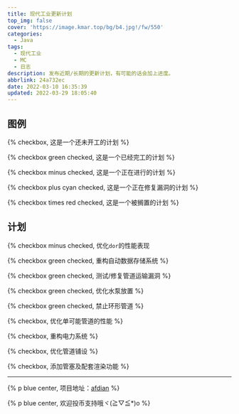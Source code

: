 ```yaml
---
title: 现代工业更新计划
top_img: false
cover: 'https://image.kmar.top/bg/b4.jpg!/fw/550'
categories:
  - Java
tags:
  - 现代工业
  - MC
  - 日志
description: 发布近期/长期的更新计划，有可能的话会加上进度。
abbrlink: 24a732ec
date: 2022-03-10 16:35:39
updated: 2022-03-29 18:05:40
---
```


## 图例

{% checkbox, 这是一个还未开工的计划 %}

{% checkbox green checked, 这是一个已经完工的计划 %}

{% checkbox minus checked, 这是一个正在进行的计划 %}

{% checkbox plus cyan checked, 这是一个正在修复漏洞的计划 %}

{% checkbox times red checked, 这是一个被搁置的计划 %}

## 计划

{% checkbox minus checked, 优化<code>dor</code>的性能表现

{% checkbox green checked, 重构自动数据存储系统 %}

{% checkbox green checked, 测试/修复管道运输漏洞 %}

{% checkbox green checked, 优化水泵放置 %}

{% checkbox green checked, 禁止环形管道 %}

{% checkbox, 优化单可能管道的性能 %}

{% checkbox, 重构电力系统 %}

{% checkbox, 优化管道铺设 %}

{% checkbox, 添加管塞及配套渲染功能 %}

---

{% p blue center, 项目地址：<a href = "https://afdian.net/@emptydreams" target="_blank">afdian</a> %}

{% p blue center, 欢迎投币支持哦ヾ(≧▽≦*)o %}